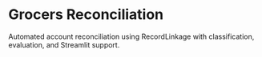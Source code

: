 # Grocers Reconciliation

Automated account reconciliation using RecordLinkage with classification, evaluation, and Streamlit support.